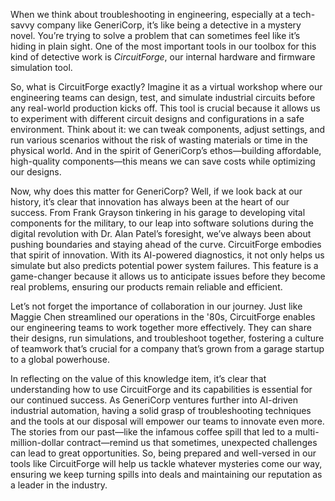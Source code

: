 When we think about troubleshooting in engineering, especially at a tech-savvy company like GeneriCorp, it’s like being a detective in a mystery novel. You’re trying to solve a problem that can sometimes feel like it’s hiding in plain sight. One of the most important tools in our toolbox for this kind of detective work is *CircuitForge*, our internal hardware and firmware simulation tool. 

So, what is CircuitForge exactly? Imagine it as a virtual workshop where our engineering teams can design, test, and simulate industrial circuits before any real-world production kicks off. This tool is crucial because it allows us to experiment with different circuit designs and configurations in a safe environment. Think about it: we can tweak components, adjust settings, and run various scenarios without the risk of wasting materials or time in the physical world. And in the spirit of GeneriCorp’s ethos—building affordable, high-quality components—this means we can save costs while optimizing our designs.

Now, why does this matter for GeneriCorp? Well, if we look back at our history, it’s clear that innovation has always been at the heart of our success. From Frank Grayson tinkering in his garage to developing vital components for the military, to our leap into software solutions during the digital revolution with Dr. Alan Patel’s foresight, we’ve always been about pushing boundaries and staying ahead of the curve. CircuitForge embodies that spirit of innovation. With its AI-powered diagnostics, it not only helps us simulate but also predicts potential power system failures. This feature is a game-changer because it allows us to anticipate issues before they become real problems, ensuring our products remain reliable and efficient.

Let’s not forget the importance of collaboration in our journey. Just like Maggie Chen streamlined our operations in the '80s, CircuitForge enables our engineering teams to work together more effectively. They can share their designs, run simulations, and troubleshoot together, fostering a culture of teamwork that’s crucial for a company that’s grown from a garage startup to a global powerhouse.

In reflecting on the value of this knowledge item, it’s clear that understanding how to use CircuitForge and its capabilities is essential for our continued success. As GeneriCorp ventures further into AI-driven industrial automation, having a solid grasp of troubleshooting techniques and the tools at our disposal will empower our teams to innovate even more. The stories from our past—like the infamous coffee spill that led to a multi-million-dollar contract—remind us that sometimes, unexpected challenges can lead to great opportunities. So, being prepared and well-versed in our tools like CircuitForge will help us tackle whatever mysteries come our way, ensuring we keep turning spills into deals and maintaining our reputation as a leader in the industry.